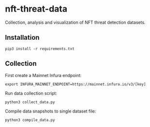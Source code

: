 # nft-threat-data

Collection, analysis and visualization of NFT threat detection datasets.

## Installation

`pip3 install -r requirements.txt`

## Collection

First create a Mainnet Infura endpoint:

`export INFURA_MAINNET_ENDPOINT=https://mainnet.infura.io/v3/[key]`

Run data collection script:

`python3 collect_data.py`

Compile data snapshots to single dataset file:

`python3 compile_data.py`

